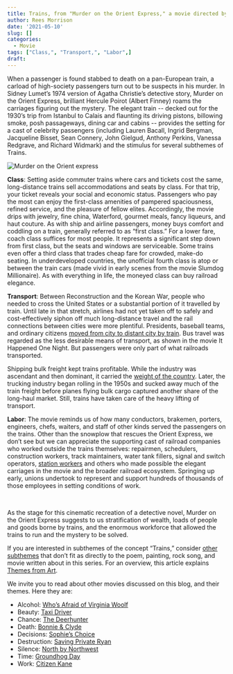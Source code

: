 ```yaml
---
title: Trains, from "Murder on the Orient Express," a movie directed by Sidney Lumet
author: Rees Morrison
date: '2021-05-10'
slug: []
categories:
  - Movie
tags: ["Class,", "Transport,", "Labor",]
draft: 
---
```


When a passenger is found stabbed to death on a pan-European train, a carload of high-society  passengers turn out to be suspects in his murder.  In Sidney Lumet’s 1974 version of Agatha Christie’s detective story, Murder on the Orient Express, brilliant Hercule Poirot (Albert Finney) roams the carriages figuring out the mystery.  The elegant train -- decked out for the 1930’s trip from Istanbul to Calais and flaunting its driving pistons, billowing smoke, posh passageways, dining car and cabins -- provides the setting for a cast of celebrity passengers (including Lauren Bacall, Ingrid Bergman, Jacqueline Bisset, Sean Connery, John Gielgud, Anthony Perkins, Vanessa Redgrave, and Richard Widmark) and the stimulus for several subthemes of Trains.

<!--more-->

![Murder on the Orient express](/media/TrainsMurder.jpg)

**Class**: Setting aside commuter trains where cars and tickets cost the same, long-distance trains sell accommodations and seats by class.  For that trip, your ticket reveals your social and economic status.  Passengers who pay the most can enjoy the first-class amenities of pampered spaciousness, refined service, and the pleasure of fellow elites.  Accordingly, the movie drips with jewelry, fine china, Waterford, gourmet meals, fancy liqueurs, and haut couture.   As with ship and airline passengers, money buys comfort and coddling on a train, generally referred to as “first class.”   For a lower fare, coach class suffices for most people.  It represents a significant step down from first class, but the seats and windows are serviceable.  Some trains even offer a third class that trades cheap fare for crowded, make-do seating.  In underdeveloped countries, the unofficial fourth class is atop or between the train cars (made vivid in early scenes from the movie Slumdog Millionaire).   As with everything in life, the moneyed class can buy railroad elegance.

**Transport**:   Between Reconstruction and the Korean War, people who needed to cross the United States or a substantial portion of it travelled by train.  Until late in that stretch, airlines had not yet taken off to safely and cost-effectively siphon off much long-distance travel and the rail connections between cities were more plentiful.  Presidents, baseball teams, and ordinary citizens [moved from city to distant city by train](https://themesfromart.com/post/2021-05-10-trainsorleans/trainsorleans/).  Bus travel was regarded as the less desirable means of transport, as shown in the movie It Happened One Night.  But passengers were only part of what railroads transported.  

Shipping bulk freight kept trains profitable.  While the industry was ascendant and then dominant, it carried the [weight of the country](https://themesfromart.com/post/2021-05-10-trains-from-the-railway-train-a-poem-by-emily-dickineson/trainsdickinson/).  Later, the trucking industry began rolling in the 1950s and sucked away much of the train freight before planes flying bulk cargo captured another share of the long-haul market.  Still, trains have taken care of the heavy lifting of transport.

**Labor**:   The movie reminds us of how many conductors, brakemen, porters, engineers, chefs, waiters, and staff of other kinds served the passengers on the trains.  Other than the snowplow that rescues the Orient Express, we don’t see but we can appreciate the supporting cast of railroad companies who worked outside the trains themselves: repairmen, schedulers, construction workers, track maintainers, water tank fillers, signal and switch operators, [station workers](https://themesfromart.com/post/2021-05-10-trainslazare/trainslazare/) and others who made possible the elegant carriages in the movie and the broader railroad ecosystem.  Springing up early, unions undertook to represent and support hundreds of thousands of those employees in setting conditions of work. 

&nbsp;

As the stage for this cinematic recreation of a detective novel, Murder on the Orient Express suggests to us stratification of wealth, loads of people and goods borne by trains, and the enormous workforce that allowed the trains to run and the mystery to be solved.

If you are interested in subthemes of the concept “Trains,” consider [other subthemes](https://themesfromart.com/post/2021-05-10-trains-additional-subthemes/trainsaddl/) that don’t fit as directly to the poem, painting, rock song, and movie written about in this series.  For an overview, this article explains [Themes from Art](http://bit.ly/3sRXopI).

We invite you to read about other movies discussed on this blog, and their themes.  Here they are: 

* Alcohol: [Who’s Afraid of Virginia Woolf](https://themesfromart.com/post/2021-02-03-alcohol-woolf-nichols/alcoholwoolfnichols/)
* Beauty: [Taxi Driver](https://themesfromart.com/post/2021-04-21-beauty-taxi-driver-a-movie-with-robert-de-niro-and-cybill-shepherd/beautytaxi/)
* Chance: [The Deerhunter](https://themesfromart.com/post/2021-03-14-chancewinner/chancewinner/)
* Death: [Bonnie & Clyde](https://themesfromart.com/post/2021-05-03-death-from-bonnie-clyde-a-movie-starring-warren-beatty-and-faye-dunaway/deathbonnie/)
* Decisions: [Sophie’s Choice](https://themesfromart.com/post/2021-02-08-decisions-sophie-s-choice-with-meryl-streep/decisionssophies/)
* Destruction: [Saving Private Ryan](https://themesfromart.com/post/2021-02-18-destruction-saving-private-ryan-a-movie-by-steven-spielberg/destructionsaving/)
* Silence: [North by Northwest](https://themesfromart.com/post/silencenorthwest/)
* Time: [Groundhog Day](https://themesfromart.com/post/2021-03-08-time-from-groundhog-day-starring-bill-murray/timegroundhog/)
* Work: [Citizen Kane](https://themesfromart.com/post/2021-02-26-workkane/workkane/)
